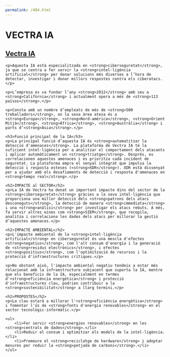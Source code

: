 ```yaml
---
permalink: /404.html
---
```

<html lang="es">
<head>
    <meta charset="UTF-8">
    <meta name="viewport" content="width=device-width, initial-scale=1.0">
    <title>Vectra IA 🛜</title>
    <link rel="stylesheet" href="vectra_IA.css">

</head>
<body>
    <h1>VECTRA IA</h1>
    <p><strong><a href="https://es.vectra.ai/"><h2>Vectra IA</h2></a></strong></p>
    
    <p>Aquesta IA està especialitzada en <strong>ciberseguretat</strong>, ja que se centra a fer servir la <strong>intel·ligència artificial</strong> per donar solucions més diverses a l’hora de detectar, investigar i donar millors respostes contra els ciberatacs.</p>
    
    <p>L’empresa es va fundar l’any <strong>2012</strong> amb seu a <strong>Califòrnia</strong> i actualment opera a més de <strong>113 països</strong>.</p>
    
    <p>Consta amb un nombre d’empleats de més de <strong>500 treballadors</strong>, on la seva àrea atesa és a <strong>Europa</strong>, <strong>Nord-amèrica</strong>, <strong>Orient Mitjà</strong>, <strong>Àfrica</strong>, <strong>Austràlia</strong> i parts d’<strong>Àsia</strong>.</p>

    <h3>Funció principal de la IA</h3>
    <p>La principal funció d’aquesta IA és <strong>automatitzar la detecció d'amenaces</strong>. La plataforma de Vectra IA té la suficient intel·ligència per a analitzar el comportament dels atacants i aplicar automàticament un <strong>triatge</strong>. Després, es correlacionen aquestes amenaces i es prioritza cada incident de seguretat. La plataforma empra el senyal integrat que impulsa la detecció i resposta esteses (<strong>XDR</strong>). XDR està dissenyat per a ajudar amb els desafiaments de detecció i resposta d'amenaces en <strong>temps real</strong>.</p>

    <h2>IMPACTE al SECTOR</h2>
    <p>La IA de Vectra ha donat un important impacte dins del sector de la <strong>ciberseguretat</strong> gràcies a la seva intel·ligència que proporciona una millor detecció dels <strong>patrons dels atacs desconeguts</strong>, la detecció de manera <strong>immediata</strong> i una <strong>anàlisi</strong> per investigar els atacs rebuts. A més, fa servir altres eines com <strong>SIEM</strong>, que recopila, analitza i correlaciona les dades dels atacs per millorar la gestió d’aquestes amenaces.</p>

    <h2>IMPACTE AMBIENTAL</h2>
    <p>L'impacte ambiental de la <strong>intel·ligència artificial</strong> en ciberseguretat és una mescla d'efectes <strong>negatius</strong>, com l'alt consum d'energia i la generació de <strong>residus electrònics</strong>, i efectes <strong>positius</strong>, com l'optimització de recursos i la protecció d'infraestructures crítiques.</p>

    <p>No obstant això, l'impacte ambiental negatiu tendeix a estar més relacionat amb la infraestructura subjacent que suporta la IA, mentre que els beneficis de la IA, especialment en termes d'<strong>eficiència energètica</strong> i protecció d'infraestructures clau, podrien contribuir a la <strong>sostenibilitat</strong> a llarg termini.</p>

    <h2>PROPOSTES</h2>
    <p>La clau estarà a millorar l'<strong>eficiència energètica</strong> i fomentar l'ús de <strong>fonts d'energia renovables</strong> en el sector tecnològic-informàtic.</p>

    <ul>
        <li>Fer servir <strong>energies renovables</strong> en les <strong>centrals de dades</strong>.</li>
        <li>Reduir el consum i optimitzar els models de la intel·ligència.</li>
        <li>Promoure el <strong>reciclatge de hardware</strong> i adoptar mesures per reduir la <strong>petjada de carboni</strong>.</li>
    </ul>
</body>
</html>
